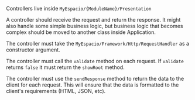 Controllers live inside `MyEspacio/{ModuleName}/Presentation`

A controller should receive the request and return the response. It might also handle some simple business logic, but business logic that becomes complex should be moved to another class inside Application.

The controller must take the `MyEspacio/Framework/Http/RequestHandler` as a constructor argument. 

The controller must call the `validate` method on each request. If `validate` returns `false` it must return the `showRoot` method.

The controller must use the `sendResponse` method to return the data to the client for each request. This will ensure that the data is formatted to the client's requirements (HTML, JSON, etc).
